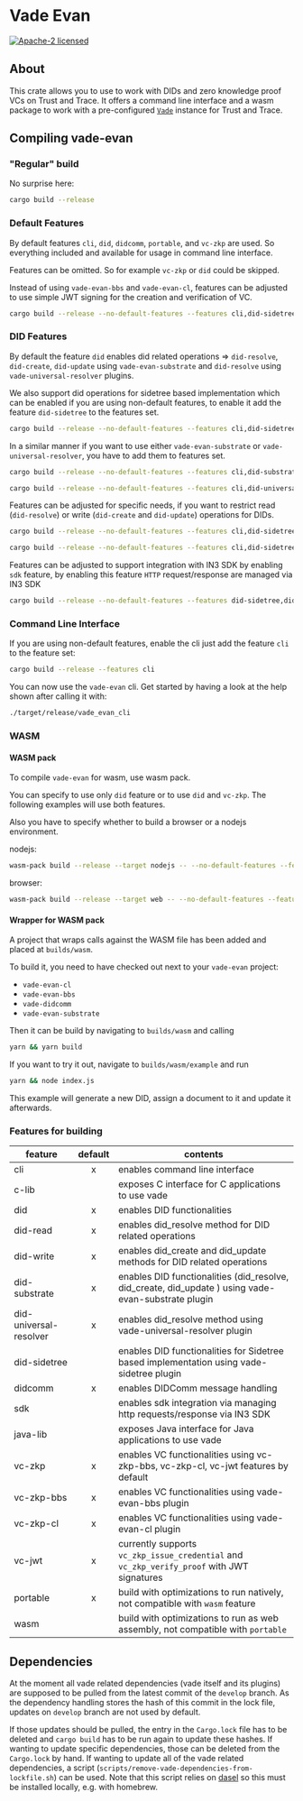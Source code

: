 # Vade Evan

[![Apache-2 licensed](https://img.shields.io/crates/l/vade-evan.svg)](./LICENSE.txt)

## About

This crate allows you to use to work with DIDs and zero knowledge proof VCs on Trust and Trace.
It offers a command line interface and a wasm package to work with a pre-configured [`Vade`] instance for Trust and Trace.

## Compiling vade-evan

### "Regular" build

No surprise here:

```sh
cargo build --release
```

### Default Features

By default features `cli`, `did`, `didcomm`, `portable`, and `vc-zkp` are used. So everything included and available for usage in command line interface.

Features can be omitted. So for example `vc-zkp` or `did` could be skipped.

Instead of using `vade-evan-bbs` and `vade-evan-cl`, features can be adjusted to use simple JWT signing for the creation and verification of VC.

```sh
cargo build --release --no-default-features --features cli,did-sidetree,did-read,portable,vc-jwt
```

### DID Features

By default the feature `did` enables did related operations => `did-resolve`, `did-create`, `did-update` using `vade-evan-substrate` and `did-resolve` using `vade-universal-resolver` plugins.

We also support did operations for sidetree based implementation which can be enabled if you are using non-default features, to enable it add the feature `did-sidetree` to the features set.

```sh
cargo build --release --no-default-features --features cli,did-sidetree,did-read,did-write,didcomm,portable,vc-zkp
```

In a similar manner if you want to use either `vade-evan-substrate` or `vade-universal-resolver`, you have to add them to features set.

```sh
cargo build --release --no-default-features --features cli,did-substrate,did-read,did-write,didcomm,portable,vc-zkp
```

```sh
cargo build --release --no-default-features --features cli,did-universal-resolver,did-read,didcomm,portable,vc-zkp
```

Features can be adjusted for specific needs, if you want to restrict read (`did-resolve`) or write (`did-create` and `did-update`) operations for DIDs.

```sh
cargo build --release --no-default-features --features cli,did-sidetree,did-write,didcomm,portable,vc-zkp
```

```sh
cargo build --release --no-default-features --features cli,did-sidetree,did-read,didcomm,portable,vc-zkp
```

Features can be adjusted to support integration with IN3 SDK by enabling `sdk` feature, by enabling this feature `HTTP` request/response are managed via IN3 SDK

```sh
cargo build --release --no-default-features --features did-sidetree,did-write,didcomm,portable,vc-zkp,c-lib,sdk 
```

### Command Line Interface

If you are using non-default features, enable the cli just add the feature `cli` to the feature set:

```sh
cargo build --release --features cli
```

You can now use the `vade-evan` cli. Get started by having a look at the help shown after calling it with:

```sh
./target/release/vade_evan_cli
```

### WASM

#### WASM pack

To compile `vade-evan` for wasm, use wasm pack.

You can specify to use only `did` feature or to use `did` and `vc-zkp`. The following examples will use both features.

Also you have to specify whether to build a browser or a nodejs environment.

nodejs:

```sh
wasm-pack build --release --target nodejs -- --no-default-features --features did,didcomm,vc-zkp,wasm
```

browser:

```sh
wasm-pack build --release --target web -- --no-default-features --features did,didcomm,vc-zkp,wasm
```

#### Wrapper for WASM pack

A project that wraps calls against the WASM file has been added and placed at `builds/wasm`.

To build it, you need to have checked out next to your `vade-evan` project:

- `vade-evan-cl`
- `vade-evan-bbs`
- `vade-didcomm`
- `vade-evan-substrate`

Then it can be build by navigating to `builds/wasm` and calling

```sh
yarn && yarn build
```

If you want to try it out, navigate to `builds/wasm/example` and run

```sh
yarn && node index.js
```

This example will generate a new DID, assign a document to it and update it afterwards.

### Features for building

| feature                | default | contents |
| ---------------------- |:-------:| -------- |
| cli                    |     x   | enables command line interface |
| c-lib                  |         | exposes C interface for C applications to use vade |
| did                    |     x   | enables DID functionalities |
| did-read               |     x   | enables did_resolve method for DID related operations |
| did-write              |     x   | enables did_create and did_update methods for DID related operations |
| did-substrate          |     x   | enables DID functionalities (did_resolve, did_create, did_update ) using vade-evan-substrate plugin |
| did-universal-resolver |     x   | enables did_resolve method using vade-universal-resolver plugin |
| did-sidetree           |         | enables DID functionalities for Sidetree based implementation using vade-sidetree plugin |
| didcomm                |     x   | enables DIDComm message handling |
| sdk                    |         | enables sdk integration via managing http requests/response via IN3 SDK|
| java-lib               |         | exposes Java interface for Java applications to use vade |
| vc-zkp                 |     x   | enables VC functionalities using vc-zkp-bbs, vc-zkp-cl, vc-jwt features by default|
| vc-zkp-bbs             |     x   | enables VC functionalities using vade-evan-bbs plugin|
| vc-zkp-cl              |     x   | enables VC functionalities using vade-evan-cl plugin|
| vc-jwt                 |     x   | currently supports `vc_zkp_issue_credential` and `vc_zkp_verify_proof` with JWT signatures |
| portable               |     x   | build with optimizations to run natively, not compatible with `wasm` feature |
| wasm                   |         | build with optimizations to run as web assembly, not compatible with `portable` |

## Dependencies

At the moment all vade related dependencies (vade itself and its plugins) are supposed to be pulled from the latest commit of the `develop` branch. As the dependency handling stores the hash of this commit in the lock file, updates on `develop` branch are not used by default.

If those updates should be pulled, the entry in the `Cargo.lock` file has to be deleted and `cargo build` has to be run again to update these hashes. If wanting to update specific dependencies, those can be deleted from the `Cargo.lock` by hand. If wanting to update all of the vade related dependencies, a script (`scripts/remove-vade-dependencies-from-lockfile.sh`) can be used. Note that this script relies on [dasel] so this must be installed locally, e.g. with homebrew.

[dasel]: https://github.com/TomWright/dasel
[`Vade`]: https://docs.rs/vade_evan/*/vade/struct.Vade.html
